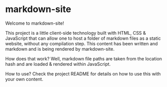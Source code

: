 # markdown-site

Welcome to markdown-site!

This project is a little client-side technology built with HTML, CSS & JavaScript that can allow one to host a folder of
markdown files as a static website, without any compilation step. This content has been written and markdown and is
being rendered by markdown-site.

How does that work? Well, markdown file paths are taken from the location hash and are loaded & rendered within
JavaScript.

How to use? Check the project README for details on how to use this with your own content.
